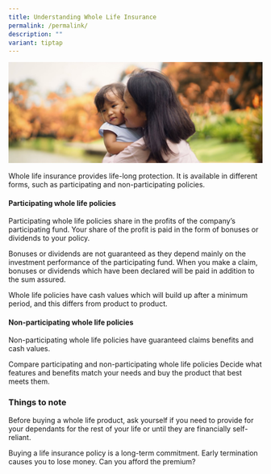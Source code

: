 ```yaml
---
title: Understanding Whole Life Insurance
permalink: /permalink/
description: ""
variant: tiptap
---
```

![](/images/insurance-basics.jfif)

Whole life insurance provides life-long protection. It is available in different forms, such as participating and non-participating policies.

#### Participating whole life policies

Participating whole life policies share in the profits of the company’s participating fund. Your share of the profit is paid in the form of bonuses or dividends to your policy.

Bonuses or dividends are not guaranteed as they depend mainly on the investment performance of the participating fund. When you make a claim, bonuses or dividends which have been declared will be paid in addition to the sum assured.

Whole life policies have cash values which will build up after a minimum period, and this differs from product to product.

#### Non-participating whole life policies

Non-participating whole life policies have guaranteed claims benefits and cash values.

Compare participating and non-participating whole life policies  Decide what features and benefits match your needs and buy the product that best meets them.


### Things to note

Before buying a whole life product, ask yourself if you need to provide for your dependants for the rest of your life or until they are financially self-reliant.

Buying a life insurance policy is a long-term commitment. Early termination causes you to lose money. Can you afford the premium?